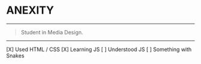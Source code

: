 # ANEXITY
---
> Student in Media Design.
---
[X] Used HTML / CSS
[X] Learning JS
[ ] Understood JS
[ ] Something with Snakes
